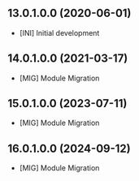 ## 13.0.1.0.0 (2020-06-01)

- \[INI\] Initial development

## 14.0.1.0.0 (2021-03-17)

- \[MIG\] Module Migration

## 15.0.1.0.0 (2023-07-11)

- \[MIG\] Module Migration

## 16.0.1.0.0 (2024-09-12)

- \[MIG\] Module Migration
